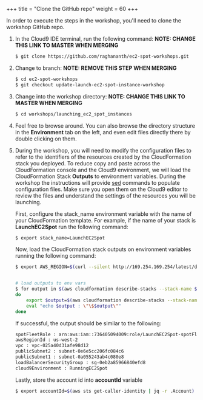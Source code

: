 +++
title = "Clone the GitHub repo"
weight = 60
+++

In order to execute the steps in the workshop, you'll need to clone the workshop GitHub repo.


1. In the Cloud9 IDE terminal, run the following command: **NOTE: CHANGE THIS LINK TO MASTER WHEN MERGING**

	```bash
	$ git clone https://github.com/raghananth/ec2-spot-workshops.git
	```
	
1. Change to branch: **NOTE: REMOVE THIS STEP WHEN MERGING**

	```bash
	$ cd ec2-spot-workshops
	$ git checkout update-launch-ec2-spot-instance-workshop
	```
	
1. Change into the workshop directory: **NOTE: CHANGE THIS LINK TO MASTER WHEN MERGING**

	```bash
	$ cd workshops/launching_ec2_spot_instances
	```

1. Feel free to browse around. You can also browse the directory structure in the **Environment** tab on the left, and even edit files directly there by double clicking on them.

2. During the workshop, you will need to modify the configuration files to refer to the identifiers of the resources created by the CloudFormation stack you deployed. To reduce copy and paste across the CloudFormation console and the Cloud9 environment, we will load the CloudFormation Stack **Outputs** to environment variables. During the workshop the instructions will provide [sed](https://linux.die.net/man/1/sed) commands to populate configuration files. Make sure you open them on the Cloud9 editor to review the files and understand the settings of the resources you will be launching.
	
	First, configure the stack_name environment variable with the name of your CloudFormation template. For example, if the name of your stack is **LaunchEC2Spot** run the following command:

	```bash
	$ export stack_name=LaunchEC2Spot
	```

	Now, load the CloudFormation stack outputs on environment variables running the following command:
	```bash
	$ export AWS_REGION=$(curl --silent http://169.254.169.254/latest/dynamic/instance-identity/document | jq -r .region)
	

	# load outputs to env vars
	$ for output in $(aws cloudformation describe-stacks --stack-name $stack_name --query 'Stacks[].Outputs[].OutputKey' --output text)
	do
    	export $output=$(aws cloudformation describe-stacks --stack-name $stack_name --query 'Stacks[].Outputs[?OutputKey==`'$output'`].OutputValue' --output text)
    	eval "echo $output : \"\$$output\""
	done

	```

	If successful, the output should be similar to the following:

	```bash
	spotFleetRole : arn:aws:iam::736405094009:role/LaunchEC2Spot-spotFleetRole-39D59A0GFPRW
    awsRegionId : us-west-2
    vpc : vpc-025a40d31afe98d12
    publicSubnet2 : subnet-0e6e5cc206fc084c6
    publicSubnet1 : subnet-0a055243ab4c080e8
    loadBalancerSecurityGroup : sg-0eb2a85966840efd8
    cloud9Environment : RunningEC2Spot
	```

	Lastly, store the account id into **accountId** variable

	```bash
	$ export accountId=$(aws sts get-caller-identity | jq -r .Account)
	```

